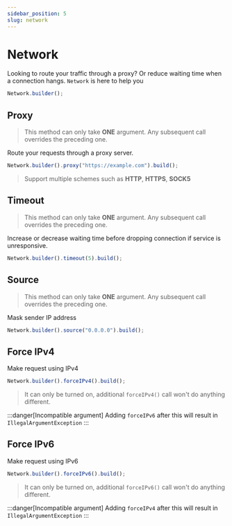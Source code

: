 ```yaml
---
sidebar_position: 5
slug: network
---
```


# Network

Looking to route your traffic through a proxy? Or reduce waiting time when a connection hangs. `Network` is here to help you

```javascript
Network.builder();
```

## Proxy
> This method can only take **ONE** argument. Any subsequent call overrides the preceding one.

Route your requests through a proxy server.

```javascript
Network.builder().proxy("https://example.com").build();
```

> Support multiple schemes such as **HTTP**, **HTTPS**, **SOCK5**

## Timeout
> This method can only take **ONE** argument. Any subsequent call overrides the preceding one.

Increase or decrease waiting time before dropping connection if service is unresponsive.

```javascript
Network.builder().timeout(5).build();
```

## Source
> This method can only take **ONE** argument. Any subsequent call overrides the preceding one.

Mask sender IP address

```javascript
Network.builder().source("0.0.0.0").build();
```

## Force IPv4

Make request using IPv4

```javascript
Network.builder().forceIPv4().build();
```

> It can only be turned on, additional `forceIPv4()` call won't do anything different.

:::danger[Incompatible argument]
Adding `forceIPv6` after this will result in `IllegalArgumentException`
:::

## Force IPv6

Make request using IPv6

```javascript
Network.builder().forceIPv6().build();
```

> It can only be turned on, additional `forceIPv6()` call won't do anything different.

:::danger[Incompatible argument]
Adding `forceIPv4` after this will result in `IllegalArgumentException`
:::